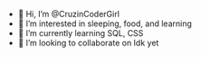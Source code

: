 - 👋 Hi, I’m @CruzinCoderGirl
- 👀 I’m interested in sleeping, food, and learning
- 🌱 I’m currently learning SQL, CSS
- 💞️ I’m looking to collaborate on Idk yet

<!---
CruzinCoderGirl/CruzinCoderGirl is a ✨ special ✨ repository because its `README.md` (this file) appears on your GitHub profile.
You can click the Preview link to take a look at your changes.
--->
